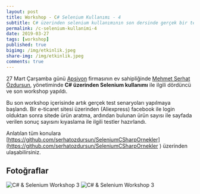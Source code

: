 ```yaml
---
layout: post
title: Workshop - C# Selenium Kullanımı - 4
subtitle: C# üzerinden selenium kullanımının son dersinde gerçek bir test örneği hazırlandı.
permalink: /c-selenium-kullanimi-4
date: 2019-03-27
tags: [workshop]
published: true
bigimg: /img/etkinlik.jpeg
share-img: /img/etkinlik.jpeg
comments: true
---
```

27 Mart Çarşamba günü [Apsiyon](https://www.apsiyon.com/ "Apsiyon") firmasının ev sahipliğinde 
[Mehmet Serhat Özdursun](https://tr.linkedin.com/in/mehmet-serhat-%C3%B6zdursun-79435741 "Mehmet Serhat Özdursun"), yönetiminde
**C# üzerinden Selenium kullanımı** ile ilgili dördüncü ve son workshop yapıldı. 

Bu son workshop içerisinde artık gerçek test senaryoları yapılmaya başlandı. Bir e-ticaret sitesi üzerinden (Aliexpress) 
facebook ile login olduktan sonra sitede ürün aratma, ardından bulunan ürün sayısı ile sayfada verilen sonuç sayısını 
kıyaslama ile ilgili testler hazırlandı.

Anlatılan tüm konulara [https://github.com/serhatozdursun/SeleniumCSharpOrnekler](https://github.com/serhatozdursun/SeleniumCSharpOrnekler ) üzerinden ulaşabilirsiniz.

## Fotoğraflar
![C# & Selenium Workshop 3](https://www.softwaretestingturkey.com/img/2019/workshop_3_c_selenium_1.jpeg)
![C# & Selenium Workshop 3](https://www.softwaretestingturkey.com/img/2019/workshop_3_c_selenium_2.jpeg)
